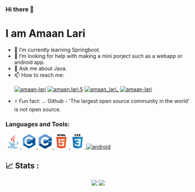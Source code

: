 ### Hi there 👋
<h1>I am Amaan Lari</h1>

<!--
**amaan-lari/amaan-lari** is a ✨ _special_ ✨ repository because its `README.md` (this file) appears on your GitHub profile.

Here are some ideas to get you started:-->

<!-- - 🔭 I’m currently working on . -->
<!-- - 👯 I’m looking to collaborate on Android App projects -->
- 🌱 I’m currently learning Springboot.
- 🤔 I’m looking for help with making a mini porject such as a webapp or android app.
- 💬 Ask me about Java.
- 📫 How to reach me:  <p align="left">
	<a href="https://linkedin.com/in/amaan-lari" target="blank"><img align="center" src="https://raw.githubusercontent.com/rahuldkjain/github-profile-readme-generator/master/src/images/icons/Social/linked-in-alt.svg" alt="amaan-lari" height="30" width="40" /></a>
	<a href="https://fb.com/amaan.lari.5" target="blank"><img align="center" src="https://raw.githubusercontent.com/rahuldkjain/github-profile-readme-generator/master/src/images/icons/Social/facebook.svg" alt="amaan.lari.5" height="30" width="40" /></a>
	<a href="https://instagram.com/amaan_lari_" target="blank"><img align="center" src="https://raw.githubusercontent.com/rahuldkjain/github-profile-readme-generator/master/src/images/icons/Social/instagram.svg" alt="amaan_lari_" height="30" width="40" /></a>
	  <a href="https://twitter.com/amaan-lari" target="blank"><img align="center" src="https://raw.githubusercontent.com/rahuldkjain/github-profile-readme-generator/master/src/images/icons/Social/twitter.svg" alt="amaan-lari" height="30" width="40" /></a>
	<!-- <a href="https://www.codechef.com/users/amaanlari.coder" target="blank"><img align="center" src="https://cdn.jsdelivr.net/npm/simple-icons@3.1.0/icons/codechef.svg" alt="amaanlari.coder" height="30" width="40" /></a> -->
	<!-- <a href="https://www.hackerrank.com/@amaanlari.coder" target="blank"><img align="center" src="https://raw.githubusercontent.com/rahuldkjain/github-profile-readme-generator/master/src/images/icons/Social/hackerrank.svg" alt="@amaanlari.coder" height="30" width="40" /></a> -->
	</p>
<!-- - 😄 Pronouns: he / him -->
- ⚡ Fun fact: ... Github - 'The largest open source community in the world' is not open source.

<h3 align="left">Languages and Tools:</h3>
<p align="left"> 
  <a href="https://www.java.com" target="_blank" rel="noreferrer"> <img src="https://raw.githubusercontent.com/devicons/devicon/master/icons/java/java-original.svg" alt="java" width="40" height="40"/> </a>
  <a href="https://www.cprogramming.com/" target="_blank" rel="noreferrer"> <img src="https://raw.githubusercontent.com/devicons/devicon/master/icons/c/c-original.svg" alt="c" width="40" height="40"/> </a> 
  <a href="https://www.w3schools.com/cpp/" target="_blank" rel="noreferrer"> <img src="https://raw.githubusercontent.com/devicons/devicon/master/icons/cplusplus/cplusplus-original.svg" alt="cplusplus" width="40" height="40"/> </a> 
<!--   <a href="https://www.w3schools.com/cs/" target="_blank" rel="noreferrer"> <img src="https://raw.githubusercontent.com/devicons/devicon/master/icons/csharp/csharp-original.svg" alt="csharp" width="40" height="40"/> </a>  -->
<!--   <a href="https://flutter.dev" target="_blank" rel="noreferrer"> <img src="https://www.vectorlogo.zone/logos/flutterio/flutterio-icon.svg" alt="flutter" width="40" height="40"/> -->
  </a> <a href="https://www.w3.org/html/" target="_blank" rel="noreferrer"> <img src="https://raw.githubusercontent.com/devicons/devicon/master/icons/html5/html5-original-wordmark.svg" alt="html5" width="40" height="40"/> </a>  
  <a href="https://www.w3schools.com/css/" target="_blank" rel="noreferrer"> <img src="https://raw.githubusercontent.com/devicons/devicon/master/icons/css3/css3-original-wordmark.svg" alt="css3" width="40" height="40"/> </a> 
  <a href="https://developer.android.com" target="_blank" rel="noreferrer"> <img src="https://www.vectorlogo.zone/logos/android/android-icon.svg" alt="android" width="40" height="40"/> </a> </p>
<h2>📈 Stats : </h2>
<p align="center">
	
  <img width="47%" src="https://github-readme-stats.vercel.app/api?username=amaan-lari&show_icons=true&theme=tokyonight" />
  <img width="47%" src="https://github-readme-streak-stats.herokuapp.com/?user=amaan-lari&theme=tokyonight" />
  
</p> 

<!-- - [![@amaan_lari_'s Holopin board](https://holopin.me/amaan_lari_)](https://holopin.io/@amaan_lari_) -->
